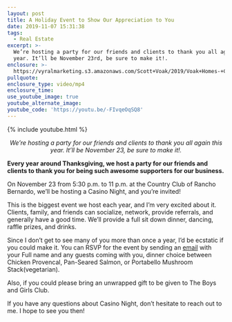 ```yaml
---
layout: post
title: A Holiday Event to Show Our Appreciation to You
date: 2019-11-07 15:31:38
tags:
  - Real Estate
excerpt: >-
  We’re hosting a party for our friends and clients to thank you all again this
  year. It’ll be November 23rd, be sure to make it!.
enclosure: >-
  https://vyralmarketing.s3.amazonaws.com/Scott+Voak/2019/Voak+Homes-+Client+Party.mp4
pullquote:
enclosure_type: video/mp4
enclosure_time:
use_youtube_image: true
youtube_alternate_image:
youtube_code: 'https://youtu.be/-FIvqeOqSQ8'
---
```


{% include youtube.html %}

<p style="text-align: center;"><em>We’re hosting a party for our friends and clients to thank you all again this year. It’ll be November 23, be sure to make it!.</em></p>

**Every year around Thanksgiving, we host a party for our friends and clients to thank you for being such awesome supporters for our business.**

On November 23 from 5:30 p.m. to 11 p.m. at the Country Club of Rancho Bernardo, we’ll be hosting a Casino Night, and you’re invited\!&nbsp;

This is the biggest event we host each year, and I’m very excited about it. Clients, family, and friends can socialize, network, provide referrals, and generally have a good time. We’ll provide a full sit down dinner, dancing, raffle prizes, and drinks.

Since I don’t get to see many of you more than once a year, I’d be ecstatic if you could make it. You can RSVP for the event by sending an <a href="mailto:scott@voakhomes.com">email</a> with your Full name and any guests coming with you, dinner choice between Chicken Provencal, Pan-Seared Salmon, or Portabello Mushroom Stack(vegetarian).

Also, if you could please bring an unwrapped gift to be given to The Boys and Girls Club.

If you have any questions about Casino Night, don’t hesitate to reach out to me. I hope to see you then\!